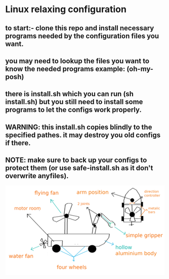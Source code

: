 # Linux relaxing configuration
## to start:- clone this repo and install necessary programs needed by the configuration files you want. 
## you may need to lookup the files you want to know the needed programs example: (oh-my-posh) 
## there is install.sh which you can run (sh install.sh) but you still need to install some programs to let the configs work properly. 
## WARNING: this install.sh copies blindly to the specified pathes. it may destroy you old configs if there. 
## NOTE: make sure to back up your configs to protect them (or use safe-install.sh as it don't overwrite anyfiles). 
![just tring something. never mind](robot3.jpeg)
